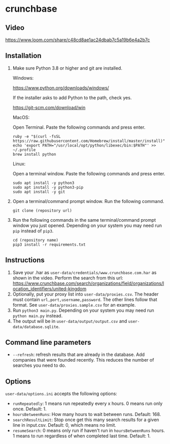 # crunchbase

## Video

https://www.loom.com/share/c48cd8ae1ac24dbab7c5a19b6e4a2b7c

## Installation

1. Make sure Python 3.8 or higher and git are installed.

    Windows:

    https://www.python.org/downloads/windows/

    If the installer asks to add Python to the path, check yes.

    https://git-scm.com/download/win

    MacOS:

    Open Terminal. Paste the following commands and press enter.

    ```
    ruby -e "$(curl -fsSL https://raw.githubusercontent.com/Homebrew/install/master/install)"
    echo 'export PATH="/usr/local/opt/python/libexec/bin:$PATH"' >> ~/.profile
    brew install python
    ```

    Linux:

    Open a terminal window. Paste the following commands and press enter.

    ```
    sudo apt install -y python3
    sudo apt install -y python3-pip
    sudo apt install -y git
    ```

2. Open a terminal/command prompt window. Run the following command.

    ```
    git clone (repository url)
    ```

3. Run the following commands in the same terminal/command prompt window you just opened. Depending on your system you may need run `pip` instead of `pip3`.

    ```
    cd (repository name)
    pip3 install -r requirements.txt
    ```

## Instructions

1. Save your .har as `user-data/credentials/www.crunchbase.com.har` as shown in the video. Perform the search from this url: https://www.crunchbase.com/search/organizations/field/organizations/location_identifiers/united-kingdom
2. Optionally, put your proxy list into `user-data/proxies.csv`. The header must contain `url,port,username,password`. The other lines follow that format. See `user-data/proxies.sample.csv` for an example.
3. Run `python3 main.py`. Depending on your system you may need run `python main.py` instead.
4. The output will be in `user-data/output/output.csv` and `user-data/database.sqlite`.

## Command line parameters

- `--refresh`: refresh results that are already in the database. Add companies that were founded recently. This reduces the number of searches you need to do.

## Options

`user-data/options.ini` accepts the following options:

- `runRepeatedly`: 1 means run repeatedly every x hours. 0 means run only once. Default: 1.
- `hoursBetweenRuns`: How many hours to wait between runs. Default: 168.
- `searchResultLimit`: Stop once get this many search results for a given line in input.csv. Default: 0, which means no limit.
- `resumeSearch`: 0 means only run if haven't run in `hoursBetweenRuns` hours. 1 means to run regardless of when completed last time. Default: 1.